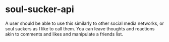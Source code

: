 # soul-sucker-api

A user should be able to use this similarly to other social media networks, or soul suckers as I like to call them. You can leave thoughts and reactions akin to comments and likes and manipulate a friends list.
